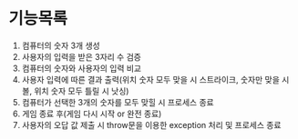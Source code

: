 # 기능목록

1. 컴퓨터의 숫자 3개 생성
2. 사용자의 입력을 받은 3자리 수 검증
3. 컴퓨터의 숫자와 사용자의 입력 비교
4. 사용자 입력에 따른 결과 출력(위치 숫자 모두 맞을 시 스트라이크, 숫자만 맞을 시 볼, 위치 숫자 모두 틀릴 시 낫싱)
5. 컴퓨터가 선택한 3개의 숫자를 모두 맞힐 시 프로세스 종료
6. 게임 종료 후(게임 다시 시작 or 완전 종료)
7. 사용자의 오답 값 제출 시 throw문을 이용한 exception 처리 및 프로세스 종료
